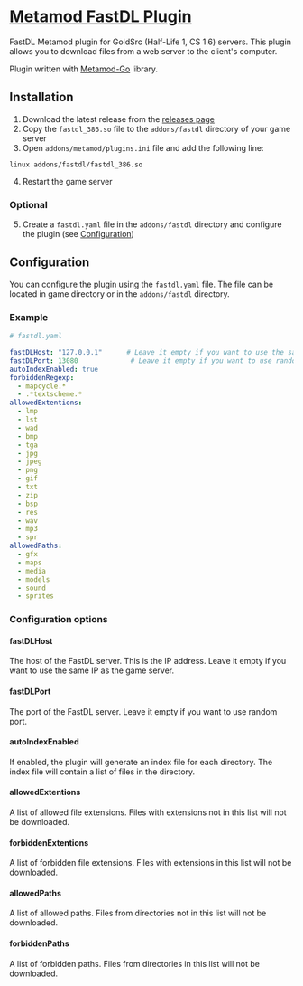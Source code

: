 # [Metamod FastDL Plugin](https://github.com/et-nik/fastdl-mm)

FastDL Metamod plugin for GoldSrc (Half-Life 1, CS 1.6) servers. 
This plugin allows you to download files from a web server to the client's computer.

Plugin written with [Metamod-Go](https://github.com/et-nik/metamod-go) library.

## Installation

1. Download the latest release from the [releases page](https://github.com/et-nik/fastdl-mm/releases)
2. Copy the `fastdl_386.so` file to the `addons/fastdl` directory of your game server
3. Open `addons/metamod/plugins.ini` file and add the following line:
```
linux addons/fastdl/fastdl_386.so
```

4. Restart the game server

### Optional

5. Create a `fastdl.yaml` file in the `addons/fastdl` directory and configure the plugin (see [Configuration](#configuration))

## Configuration

You can configure the plugin using the `fastdl.yaml` file. The file can be located in game directory or in the `addons/fastdl` directory.

### Example

```yaml
# fastdl.yaml

fastDLHost: "127.0.0.1"      # Leave it empty if you want to use the same IP as the game server
fastDLPort: 13080             # Leave it empty if you want to use random port
autoIndexEnabled: true
forbiddenRegexp:
  - mapcycle.*
  - .*textscheme.*
allowedExtentions:
  - lmp
  - lst
  - wad
  - bmp
  - tga
  - jpg
  - jpeg
  - png
  - gif
  - txt
  - zip
  - bsp
  - res
  - wav
  - mp3
  - spr
allowedPaths:
  - gfx
  - maps
  - media
  - models
  - sound
  - sprites
```

### Configuration options

#### fastDLHost

The host of the FastDL server. This is the IP address. Leave it empty if you want to use the same IP as the game server.

#### fastDLPort

The port of the FastDL server. Leave it empty if you want to use random port.

#### autoIndexEnabled

If enabled, the plugin will generate an index file for each directory. The index file will contain a list of files in the directory.

#### allowedExtentions

A list of allowed file extensions. Files with extensions not in this list will not be downloaded.

#### forbiddenExtentions

A list of forbidden file extensions. Files with extensions in this list will not be downloaded.

#### allowedPaths

A list of allowed paths. Files from directories not in this list will not be downloaded.

#### forbiddenPaths

A list of forbidden paths. Files from directories in this list will not be downloaded.